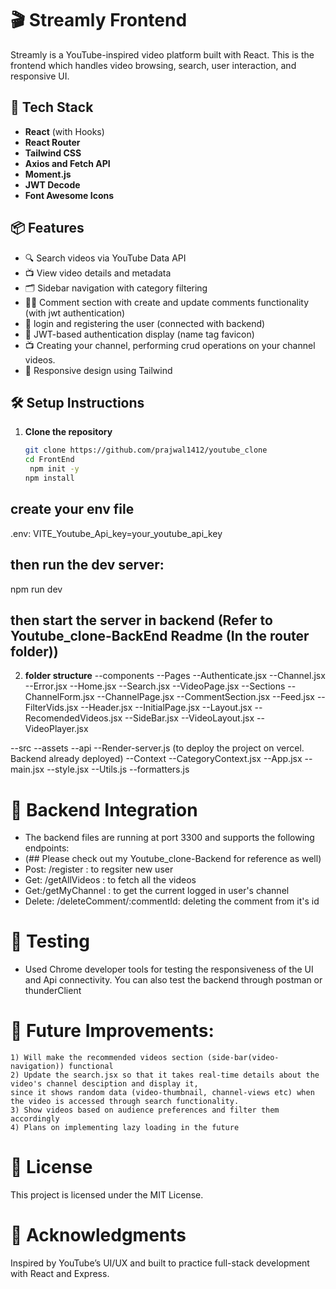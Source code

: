 # 🎬 Streamly Frontend

Streamly is a YouTube-inspired video platform built with React. This is the frontend which handles video browsing, search, user interaction, and responsive UI.

## 🚀 Tech Stack

- **React** (with Hooks)
- **React Router**
- **Tailwind CSS**
- **Axios and Fetch API**
- **Moment.js**
- **JWT Decode**
- **Font Awesome Icons**

## 📦 Features

- 🔍 Search videos via YouTube Data API
- 📺 View video details and metadata
- 🗂 Sidebar navigation with category filtering
- 🧑‍💬 Comment section with create and update comments functionality (with jwt authentication)
- 🔐 login and registering the user (connected with backend)
- 🔐 JWT-based authentication display (name tag favicon)
- 📺 Creating your channel, performing crud operations on your channel videos.
- 📱 Responsive design using Tailwind

## 🛠 Setup Instructions

1. **Clone the repository**

   ```bash
   git clone https://github.com/prajwal1412/youtube_clone
   cd FrontEnd
    npm init -y
   npm install

   ```

## create your env file

.env:
VITE_Youtube_Api_key=your_youtube_api_key

## then run the dev server:

npm run dev

## then start the server in backend (Refer to Youtube_clone-BackEnd Readme (In the router folder))

2. **folder structure**
   --components
   --Pages
   --Authenticate.jsx
   --Channel.jsx
   --Error.jsx
   --Home.jsx
   --Search.jsx
   --VideoPage.jsx
   --Sections
   --ChannelForm.jsx
   --ChannelPage.jsx
   --CommentSection.jsx
   --Feed.jsx
   --FilterVids.jsx
   --Header.jsx
   --InitialPage.jsx
   --Layout.jsx
   --RecomendedVideos.jsx
   --SideBar.jsx
   --VideoLayout.jsx
   --VideoPlayer.jsx

--src
--assets
--api
--Render-server.js (to deploy the project on vercel. Backend already deployed)
--Context
--CategoryContext.jsx
--App.jsx
--main.jsx
--style.jsx
--Utils.js
--formatters.js

# 🔗 Backend Integration

- The backend files are running at port 3300 and supports the following endpoints:
- (## Please check out my Youtube_clone-Backend for reference as well)
- Post: /register : to regsiter new user
- Get: /getAllVideos : to fetch all the videos
- Get:/getMyChannel : to get the current logged in user's channel
- Delete: /deleteComment/:commentId: deleting the comment from it's id

# 🧪 Testing

- Used Chrome developer tools for testing the responsiveness of the UI and Api connectivity. You can also test the backend through postman or thunderClient

# 📌 Future Improvements:

    1) Will make the recommended videos section (side-bar(video-navigation)) functional
    2) Update the search.jsx so that it takes real-time details about the video's channel desciption and display it,
    since it shows random data (video-thumbnail, channel-views etc) when the video is accessed through search functionality.
    3) Show videos based on audience preferences and filter them accordingly
    4) Plans on implementing lazy loading in the future

# 📄 License

This project is licensed under the MIT License.

# 🙌 Acknowledgments

Inspired by YouTube’s UI/UX and built to practice full-stack development with React and Express.
